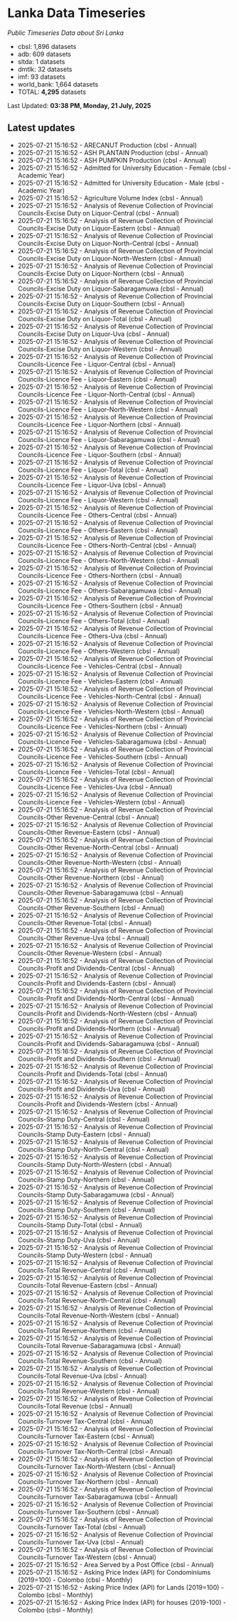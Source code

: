 # Lanka Data Timeseries
*Public Timeseries Data about Sri Lanka*

* cbsl: 1,896 datasets
* adb: 609 datasets
* sltda: 1 datasets
* dmtlk: 32 datasets
* imf: 93 datasets
* world_bank: 1,664 datasets
* TOTAL: **4,295** datasets

Last Updated: **03:38 PM, Monday, 21 July, 2025**

## Latest updates

* 2025-07-21 15:16:52 - ARECANUT Production (cbsl - Annual)
* 2025-07-21 15:16:52 - ASH PLANTAIN Production (cbsl - Annual)
* 2025-07-21 15:16:52 - ASH PUMPKIN Production (cbsl - Annual)
* 2025-07-21 15:16:52 - Admitted for University Education - Female (cbsl - Academic Year)
* 2025-07-21 15:16:52 - Admitted for University Education - Male (cbsl - Academic Year)
* 2025-07-21 15:16:52 - Agriculture Volume Index (cbsl - Annual)
* 2025-07-21 15:16:52 - Analysis of Revenue Collection of Provincial Councils-Excise Duty on Liquor-Central (cbsl - Annual)
* 2025-07-21 15:16:52 - Analysis of Revenue Collection of Provincial Councils-Excise Duty on Liquor-Eastern (cbsl - Annual)
* 2025-07-21 15:16:52 - Analysis of Revenue Collection of Provincial Councils-Excise Duty on Liquor-North-Central (cbsl - Annual)
* 2025-07-21 15:16:52 - Analysis of Revenue Collection of Provincial Councils-Excise Duty on Liquor-North-Western (cbsl - Annual)
* 2025-07-21 15:16:52 - Analysis of Revenue Collection of Provincial Councils-Excise Duty on Liquor-Northern (cbsl - Annual)
* 2025-07-21 15:16:52 - Analysis of Revenue Collection of Provincial Councils-Excise Duty on Liquor-Sabaragamuwa (cbsl - Annual)
* 2025-07-21 15:16:52 - Analysis of Revenue Collection of Provincial Councils-Excise Duty on Liquor-Southern (cbsl - Annual)
* 2025-07-21 15:16:52 - Analysis of Revenue Collection of Provincial Councils-Excise Duty on Liquor-Total (cbsl - Annual)
* 2025-07-21 15:16:52 - Analysis of Revenue Collection of Provincial Councils-Excise Duty on Liquor-Uva (cbsl - Annual)
* 2025-07-21 15:16:52 - Analysis of Revenue Collection of Provincial Councils-Excise Duty on Liquor-Western (cbsl - Annual)
* 2025-07-21 15:16:52 - Analysis of Revenue Collection of Provincial Councils-Licence Fee - Liquor-Central (cbsl - Annual)
* 2025-07-21 15:16:52 - Analysis of Revenue Collection of Provincial Councils-Licence Fee - Liquor-Eastern (cbsl - Annual)
* 2025-07-21 15:16:52 - Analysis of Revenue Collection of Provincial Councils-Licence Fee - Liquor-North-Central (cbsl - Annual)
* 2025-07-21 15:16:52 - Analysis of Revenue Collection of Provincial Councils-Licence Fee - Liquor-North-Western (cbsl - Annual)
* 2025-07-21 15:16:52 - Analysis of Revenue Collection of Provincial Councils-Licence Fee - Liquor-Northern (cbsl - Annual)
* 2025-07-21 15:16:52 - Analysis of Revenue Collection of Provincial Councils-Licence Fee - Liquor-Sabaragamuwa (cbsl - Annual)
* 2025-07-21 15:16:52 - Analysis of Revenue Collection of Provincial Councils-Licence Fee - Liquor-Southern (cbsl - Annual)
* 2025-07-21 15:16:52 - Analysis of Revenue Collection of Provincial Councils-Licence Fee - Liquor-Total (cbsl - Annual)
* 2025-07-21 15:16:52 - Analysis of Revenue Collection of Provincial Councils-Licence Fee - Liquor-Uva (cbsl - Annual)
* 2025-07-21 15:16:52 - Analysis of Revenue Collection of Provincial Councils-Licence Fee - Liquor-Western (cbsl - Annual)
* 2025-07-21 15:16:52 - Analysis of Revenue Collection of Provincial Councils-Licence Fee - Others-Central (cbsl - Annual)
* 2025-07-21 15:16:52 - Analysis of Revenue Collection of Provincial Councils-Licence Fee - Others-Eastern (cbsl - Annual)
* 2025-07-21 15:16:52 - Analysis of Revenue Collection of Provincial Councils-Licence Fee - Others-North-Central (cbsl - Annual)
* 2025-07-21 15:16:52 - Analysis of Revenue Collection of Provincial Councils-Licence Fee - Others-North-Western (cbsl - Annual)
* 2025-07-21 15:16:52 - Analysis of Revenue Collection of Provincial Councils-Licence Fee - Others-Northern (cbsl - Annual)
* 2025-07-21 15:16:52 - Analysis of Revenue Collection of Provincial Councils-Licence Fee - Others-Sabaragamuwa (cbsl - Annual)
* 2025-07-21 15:16:52 - Analysis of Revenue Collection of Provincial Councils-Licence Fee - Others-Southern (cbsl - Annual)
* 2025-07-21 15:16:52 - Analysis of Revenue Collection of Provincial Councils-Licence Fee - Others-Total (cbsl - Annual)
* 2025-07-21 15:16:52 - Analysis of Revenue Collection of Provincial Councils-Licence Fee - Others-Uva (cbsl - Annual)
* 2025-07-21 15:16:52 - Analysis of Revenue Collection of Provincial Councils-Licence Fee - Others-Western (cbsl - Annual)
* 2025-07-21 15:16:52 - Analysis of Revenue Collection of Provincial Councils-Licence Fee - Vehicles-Central (cbsl - Annual)
* 2025-07-21 15:16:52 - Analysis of Revenue Collection of Provincial Councils-Licence Fee - Vehicles-Eastern (cbsl - Annual)
* 2025-07-21 15:16:52 - Analysis of Revenue Collection of Provincial Councils-Licence Fee - Vehicles-North-Central (cbsl - Annual)
* 2025-07-21 15:16:52 - Analysis of Revenue Collection of Provincial Councils-Licence Fee - Vehicles-North-Western (cbsl - Annual)
* 2025-07-21 15:16:52 - Analysis of Revenue Collection of Provincial Councils-Licence Fee - Vehicles-Northern (cbsl - Annual)
* 2025-07-21 15:16:52 - Analysis of Revenue Collection of Provincial Councils-Licence Fee - Vehicles-Sabaragamuwa (cbsl - Annual)
* 2025-07-21 15:16:52 - Analysis of Revenue Collection of Provincial Councils-Licence Fee - Vehicles-Southern (cbsl - Annual)
* 2025-07-21 15:16:52 - Analysis of Revenue Collection of Provincial Councils-Licence Fee - Vehicles-Total (cbsl - Annual)
* 2025-07-21 15:16:52 - Analysis of Revenue Collection of Provincial Councils-Licence Fee - Vehicles-Uva (cbsl - Annual)
* 2025-07-21 15:16:52 - Analysis of Revenue Collection of Provincial Councils-Licence Fee - Vehicles-Western (cbsl - Annual)
* 2025-07-21 15:16:52 - Analysis of Revenue Collection of Provincial Councils-Other Revenue-Central (cbsl - Annual)
* 2025-07-21 15:16:52 - Analysis of Revenue Collection of Provincial Councils-Other Revenue-Eastern (cbsl - Annual)
* 2025-07-21 15:16:52 - Analysis of Revenue Collection of Provincial Councils-Other Revenue-North-Central (cbsl - Annual)
* 2025-07-21 15:16:52 - Analysis of Revenue Collection of Provincial Councils-Other Revenue-North-Western (cbsl - Annual)
* 2025-07-21 15:16:52 - Analysis of Revenue Collection of Provincial Councils-Other Revenue-Northern (cbsl - Annual)
* 2025-07-21 15:16:52 - Analysis of Revenue Collection of Provincial Councils-Other Revenue-Sabaragamuwa (cbsl - Annual)
* 2025-07-21 15:16:52 - Analysis of Revenue Collection of Provincial Councils-Other Revenue-Southern (cbsl - Annual)
* 2025-07-21 15:16:52 - Analysis of Revenue Collection of Provincial Councils-Other Revenue-Total (cbsl - Annual)
* 2025-07-21 15:16:52 - Analysis of Revenue Collection of Provincial Councils-Other Revenue-Uva (cbsl - Annual)
* 2025-07-21 15:16:52 - Analysis of Revenue Collection of Provincial Councils-Other Revenue-Western (cbsl - Annual)
* 2025-07-21 15:16:52 - Analysis of Revenue Collection of Provincial Councils-Profit and Dividends-Central (cbsl - Annual)
* 2025-07-21 15:16:52 - Analysis of Revenue Collection of Provincial Councils-Profit and Dividends-Eastern (cbsl - Annual)
* 2025-07-21 15:16:52 - Analysis of Revenue Collection of Provincial Councils-Profit and Dividends-North-Central (cbsl - Annual)
* 2025-07-21 15:16:52 - Analysis of Revenue Collection of Provincial Councils-Profit and Dividends-North-Western (cbsl - Annual)
* 2025-07-21 15:16:52 - Analysis of Revenue Collection of Provincial Councils-Profit and Dividends-Northern (cbsl - Annual)
* 2025-07-21 15:16:52 - Analysis of Revenue Collection of Provincial Councils-Profit and Dividends-Sabaragamuwa (cbsl - Annual)
* 2025-07-21 15:16:52 - Analysis of Revenue Collection of Provincial Councils-Profit and Dividends-Southern (cbsl - Annual)
* 2025-07-21 15:16:52 - Analysis of Revenue Collection of Provincial Councils-Profit and Dividends-Total (cbsl - Annual)
* 2025-07-21 15:16:52 - Analysis of Revenue Collection of Provincial Councils-Profit and Dividends-Uva (cbsl - Annual)
* 2025-07-21 15:16:52 - Analysis of Revenue Collection of Provincial Councils-Profit and Dividends-Western (cbsl - Annual)
* 2025-07-21 15:16:52 - Analysis of Revenue Collection of Provincial Councils-Stamp Duty-Central (cbsl - Annual)
* 2025-07-21 15:16:52 - Analysis of Revenue Collection of Provincial Councils-Stamp Duty-Eastern (cbsl - Annual)
* 2025-07-21 15:16:52 - Analysis of Revenue Collection of Provincial Councils-Stamp Duty-North-Central (cbsl - Annual)
* 2025-07-21 15:16:52 - Analysis of Revenue Collection of Provincial Councils-Stamp Duty-North-Western (cbsl - Annual)
* 2025-07-21 15:16:52 - Analysis of Revenue Collection of Provincial Councils-Stamp Duty-Northern (cbsl - Annual)
* 2025-07-21 15:16:52 - Analysis of Revenue Collection of Provincial Councils-Stamp Duty-Sabaragamuwa (cbsl - Annual)
* 2025-07-21 15:16:52 - Analysis of Revenue Collection of Provincial Councils-Stamp Duty-Southern (cbsl - Annual)
* 2025-07-21 15:16:52 - Analysis of Revenue Collection of Provincial Councils-Stamp Duty-Total (cbsl - Annual)
* 2025-07-21 15:16:52 - Analysis of Revenue Collection of Provincial Councils-Stamp Duty-Uva (cbsl - Annual)
* 2025-07-21 15:16:52 - Analysis of Revenue Collection of Provincial Councils-Stamp Duty-Western (cbsl - Annual)
* 2025-07-21 15:16:52 - Analysis of Revenue Collection of Provincial Councils-Total Revenue-Central (cbsl - Annual)
* 2025-07-21 15:16:52 - Analysis of Revenue Collection of Provincial Councils-Total Revenue-Eastern (cbsl - Annual)
* 2025-07-21 15:16:52 - Analysis of Revenue Collection of Provincial Councils-Total Revenue-North-Central (cbsl - Annual)
* 2025-07-21 15:16:52 - Analysis of Revenue Collection of Provincial Councils-Total Revenue-North-Western (cbsl - Annual)
* 2025-07-21 15:16:52 - Analysis of Revenue Collection of Provincial Councils-Total Revenue-Northern (cbsl - Annual)
* 2025-07-21 15:16:52 - Analysis of Revenue Collection of Provincial Councils-Total Revenue-Sabaragamuwa (cbsl - Annual)
* 2025-07-21 15:16:52 - Analysis of Revenue Collection of Provincial Councils-Total Revenue-Southern (cbsl - Annual)
* 2025-07-21 15:16:52 - Analysis of Revenue Collection of Provincial Councils-Total Revenue-Uva (cbsl - Annual)
* 2025-07-21 15:16:52 - Analysis of Revenue Collection of Provincial Councils-Total Revenue-Western (cbsl - Annual)
* 2025-07-21 15:16:52 - Analysis of Revenue Collection of Provincial Councils-Total Revenue (cbsl - Annual)
* 2025-07-21 15:16:52 - Analysis of Revenue Collection of Provincial Councils-Turnover Tax-Central (cbsl - Annual)
* 2025-07-21 15:16:52 - Analysis of Revenue Collection of Provincial Councils-Turnover Tax-Eastern (cbsl - Annual)
* 2025-07-21 15:16:52 - Analysis of Revenue Collection of Provincial Councils-Turnover Tax-North-Central (cbsl - Annual)
* 2025-07-21 15:16:52 - Analysis of Revenue Collection of Provincial Councils-Turnover Tax-North-Western (cbsl - Annual)
* 2025-07-21 15:16:52 - Analysis of Revenue Collection of Provincial Councils-Turnover Tax-Northern (cbsl - Annual)
* 2025-07-21 15:16:52 - Analysis of Revenue Collection of Provincial Councils-Turnover Tax-Sabaragamuwa (cbsl - Annual)
* 2025-07-21 15:16:52 - Analysis of Revenue Collection of Provincial Councils-Turnover Tax-Southern (cbsl - Annual)
* 2025-07-21 15:16:52 - Analysis of Revenue Collection of Provincial Councils-Turnover Tax-Total (cbsl - Annual)
* 2025-07-21 15:16:52 - Analysis of Revenue Collection of Provincial Councils-Turnover Tax-Uva (cbsl - Annual)
* 2025-07-21 15:16:52 - Analysis of Revenue Collection of Provincial Councils-Turnover Tax-Western (cbsl - Annual)
* 2025-07-21 15:16:52 - Area Served by a Post Office (cbsl - Annual)
* 2025-07-21 15:16:52 - Asking Price Index (API) for Condominiums (2019=100) - Colombo (cbsl - Monthly)
* 2025-07-21 15:16:52 - Asking Price Index (API) for Lands (2019=100) - Colombo (cbsl - Monthly)
* 2025-07-21 15:16:52 - Asking Price Index (API) for houses (2019-100) - Colombo (cbsl - Monthly)